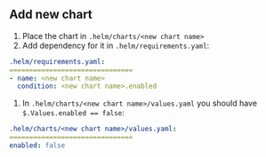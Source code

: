 ## Add new chart

1. Place the chart in `.helm/charts/<new chart name>`
1. Add dependency for it in `.helm/requirements.yaml`:
  ```yaml
  .helm/requirements.yaml:
  ===============================
  - name: <new chart name>
    condition: <new chart name>.enabled
  ```
1. In `.helm/charts/<new chart name>/values.yaml` you should have `$.Values.enabled == false`:
  ```yaml
  .helm/charts/<new chart name>/values.yaml:
  ===============================
  enabled: false
  ```
